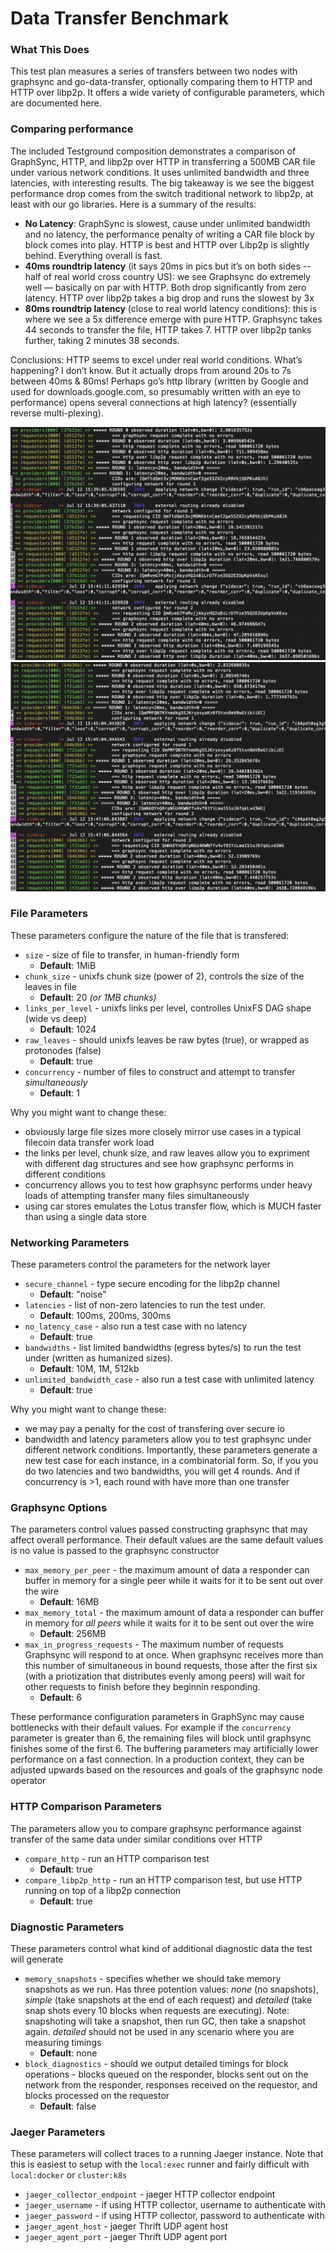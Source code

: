 # Data Transfer Benchmark

### What This Does

This test plan measures a series of transfers between two nodes with graphsync and go-data-transfer, optionally comparing them to HTTP and HTTP over libp2p. It offers a wide variety of configurable parameters, which are documented here.

### Comparing performance

The included Testground composition demonstrates a comparison of GraphSync, HTTP, and libp2p over HTTP in transferring a 500MB CAR file under various network conditions. It uses unlimited bandwidth and three latencies, with interesting results. The big takeaway is we see the biggest performance drop comes from the switch traditional network to libp2p, at least with our go libraries. Here is a summary of the results:

- **No Latency**: GraphSync is slowest, cause under unlimited bandwidth and no latency, the performance penalty of writing a CAR file block by block comes into play. HTTP is best and HTTP over Libp2p is slightly behind. Everything overall is fast.
- **40ms roundtrip latency** (it says 20ms in pics but it’s on both sides -- half of real world cross country US): we see Graphsync do extremely well — basically on par with HTTP. Both drop significantly from zero latency. HTTP over libp2p takes a big drop and runs the slowest by 3x
- **80ms roundtrip latency** (close to real world latency conditions): this is where we see a 5x difference emerge with pure HTTP. Graphsync takes 44 seconds to transfer the file, HTTP takes 7. HTTP over libp2p tanks further, taking 2 minutes 38 seconds.

Conclusions:
HTTP seems to excel under real world conditions. What’s happening? I don’t know. But it actually drops from around 20s to 7s between 40ms & 80ms! Perhaps go’s http library (written by Google and used for downloads.google.com, so presumably written with an eye to performance) opens several connections at high latency? (essentially reverse multi-plexing).

![run 1](./run1.png) ![run 2](./run2.png)

### File Parameters

These parameters configure the nature of the file that is transfered:

- `size` - size of file to transfer, in human-friendly form 
   - **Default**: 1MiB
- `chunk_size` - unixfs chunk size (power of 2), controls the size of the leaves in file
   - **Default**: 20 *(or 1MB chunks)*
- `links_per_level` - unixfs links per level, controlles UnixFS DAG shape (wide vs deep) 
   - **Default**: 1024
- `raw_leaves` - should unixfs leaves be raw bytes (true), or wrapped as protonodes (false)
   - **Default**: true
- `concurrency` - number of files to construct and attempt to transfer *simultaneously*
   - **Default**: 1

Why you might want to change these:
- obviously large file sizes more closely mirror use cases in a typical filecoin data transfer work load
- the links per level, chunk size, and raw leaves allow you to expriment with different dag structures and see how graphsync performs in different conditions
- concurrency allows you to test how graphsync performs under heavy loads of attempting transfer many files simultaneously
- using car stores emulates the Lotus transfer flow, which is MUCH faster than using a single data store

### Networking Parameters

These parameters control the parameters for the network layer
- `secure_channel` - type secure encoding for the libp2p channel
   - **Default**: "noise"
- `latencies` - list of non-zero latencies to run the test under. 
   - **Default**: 100ms, 200ms, 300ms
- `no_latency_case` - also run a test case with no latency 
   - **Default**: true
- `bandwidths` - list limited bandwidths (egress bytes/s) to run the test under (written as humanized sizes). 
   - **Default**: 10M, 1M, 512kb
- `unlimited_bandwidth_case` - also run a test case with unlimited latency
   - **Default**: true

Why you might want to change these:
- we may pay a penalty for the cost of transfering over secure io
- bandwidth and latency parameters allow you to test graphsync under different network conditions. Importantly, these parameters generate a new test case for each instance, in a combinatorial form. So, if you you do two latencies and two bandwidths, you will get 4 rounds. And if concurrency is >1, each round with have more than one transfer

### Graphsync Options

The parameters control values passed constructing graphsync that may affect overall performance. Their default values are the same default values is no value is passed to the graphsync constructor

- `max_memory_per_peer` - the maximum amount of data a responder can buffer in memory for a single peer while it waits for it to be sent out over the wire
   - **Default**: 16MB
- `max_memory_total` - the maximum amount of data a responder can buffer in memory for *all peers* while it waits for it to be sent out over the wire
   - **Default**: 256MB
- `max_in_progress_requests` - The maximum number of requests Graphsync will respond to at once. When graphsync receives more than this number of simultaneous in bound requests, those after the first six (with a priotization that distributes evenly among peers) will wait for other requests to finish before they beginnin responding.
   - **Default**: 6

These performance configuration parameters in GraphSync may cause bottlenecks with their default values. For example if the `concurrency` parameter is greater than 6, the remaining files will block until graphsync finishes some of the first 6. The buffering parameters may artificially lower performance on a fast connection. In a production context, they can be adjusted upwards based on the resources and goals of the graphsync node operator

### HTTP Comparison Parameters

The parameters allow you to compare graphsync performance against transfer of the same data under similar conditions over HTTP

- `compare_http` - run an HTTP comparison test
   - **Default**: true
- `compare_libp2p_http` - run an HTTP comparison test, but use HTTP running on top of a libp2p connection
   - **Default**: true

### Diagnostic Parameters

These parameters control what kind of additional diagnostic data the test will generate

- `memory_snapshots` - specifies whether we should take memory snapshots as we run. Has three potention values: *none* (no snapshots), *simple* (take snapshots at the end of each request) and *detailed* (take snap shots every 10 blocks when requests are executing). Note: snapshoting will take a snapshot, then run GC, then take a snapshot again. *detailed* should not be used in any scenario where you are measuring timings
   - **Default**: none
- `block_diagnostics` - should we output detailed timings for block operations - blocks queued on the responder, blocks sent out on the network from the responder, responses received on the requestor, and blocks processed on the requestor
   - **Default**: false


### Jaeger Parameters

These parameters will collect traces to a running Jaeger instance. Note that
this is easiest to setup with the `local:exec` runner and fairly difficult with `local:docker` or `cluster:k8s`

- `jaeger_collector_endpoint` - jaeger HTTP collector endpoint
- `jaeger_username` - if using HTTP collector, username to authenticate with
- `jaeger_password` - if using HTTP collector, password to authenticate with
- `jaeger_agent_host` - jaeger Thrift UDP agent host
- `jaeger_agent_port` - jaeger Thrift UDP agent port
